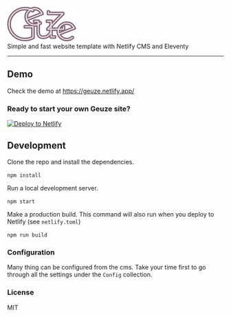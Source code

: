 <p>
  <a href="https://geuze.netlify.app/" target="_blank">
  <img alt="Geuze" width="160" src="https://raw.githubusercontent.com/Quinten/geuze/master/public/media/logo.svg">
  </a><br>
Simple and fast website template with Netlify CMS and Eleventy
</p>

------

## Demo

Check the demo at https://geuze.netlify.app/

### Ready to start your own Geuze site?

<p>
    <a href="https://app.netlify.com/start/deploy?repository=https://github.com/Quinten/geuze&stack=cms">
        <img src="https://www.netlify.com/img/deploy/button.svg" alt="Deploy to Netlify">
    </a>
</p>

## Development

Clone the repo and install the dependencies.

```
npm install
```

Run a local development server.

```
npm start
```

Make a production build. This command will also run when you deploy to Netlify (see `netlify.toml`)

```
npm run build
```

### Configuration

Many thing can be configured from the cms. Take your time first to go through all the settings under the `Config` collection.

### License

MIT
